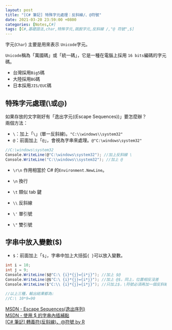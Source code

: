 ```yaml
---
layout: post
title: "[C# 筆記] 特殊字元處理：反斜線/、@符號"
date: 2021-03-20 23:59:00 +0800
categories: [Notes,C#]
tags: [C#,基礎語法,char,特殊字元,跳脫字元,反斜線 /,"@ 符號",$]
---
```


字元(`Char`) 主要是用來表示 `Unicode`字元。     

`Unicode`稱為「萬國碼」或「統一碼」，它是一種在電腦上採用 `16 bits`編碼的字元碼。       

- 台灣採用`Big5`碼
- 大陸採用`BG`碼
- 日本採用`JIS/EUC`碼


## 特殊字元處理(\或@)

如果存放的文字剛好有「逸出字元((Escape Sequences))」要怎麼辦？      
兩個方法：

- `\`：加上「`\`」(單一反斜線)。`"C:\\windows\\system32"`
- `@`：前面加上「`@`」，會視為字串來處理。`@"C:\windows\system32"`

```c#
//C:\windows\system32
Console.WriteLine(@"C:\windows\system32"); //加上反斜線 \
Console.WriteLine("C:\\windows\\system32"); //加上 @
```

- `\r\n` 作用相當於 C# 的`Environment.NewLine`。

- `\n` 換行
- `\t` 類似 tab 鍵
- `\\` 反斜線
- `\'` 單引號
- `\"` 雙引號


## 字串中放入變數($)

- `$`：前面加上「`$`」，字串中加上大括弧`{ }`可以放入變數。

```c#
int i = 10;
int j = 9;
Console.WriteLine($@"C:\ {i}*{j}={i*j}"); //加上 $@
Console.WriteLine(@$"C:\ {i}*{j}={i*j}"); //加上 @$，同上，位置相反沒差
Console.WriteLine($"C:\\ {i}*{j}={i*j}"); //只加上$，\符號必須再加一個反斜線來跳脫字元，不然就要同上再加@

//以上三種，輸出結果都為:
//C:\ 10*9=90
```



[MSDN - Escape Sequences(逸出序列)](https://learn.microsoft.com/en-us/cpp/c-language/escape-sequences?view=msvc-170&redirectedfrom=MSDN)        
[MSDN - 使用 $ 的字串內插補點](https://learn.microsoft.com/zh-tw/dotnet/csharp/language-reference/tokens/interpolated)      
[[C# 筆記] 轉義符(反斜線)、@符號 by R](https://riivalin.github.io/posts/2011/01/escapes/)